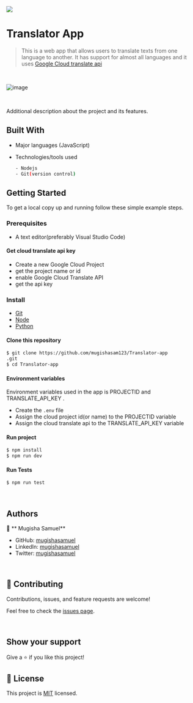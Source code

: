 ![](https://img.shields.io/badge/Translator-blue)

# Translator App

> This is a web app that allows users to translate texts from one language to another. It has support for almost all languages and it uses [Google Cloud translate api](https://cloud.google.com/translate/docs/apis)

<br/>

![image](https://user-images.githubusercontent.com/90222110/225345208-1a3cf0c2-b507-49ab-b1f5-b5a03f47225b.png)

<br/>

Additional description about the project and its features.

## Built With

- Major languages (JavaScript)
- Technologies/tools used

  ```bash
  - Nodejs
  - Git(version control)

  ```

## Getting Started

To get a local copy up and running follow these simple example steps.

### Prerequisites

- A text editor(preferably Visual Studio Code)
#### Get cloud translate api key
- Create a new Google Cloud Project
- get the project name or id
- enable Google Cloud Translate API
- get the api key

### Install

- [Git](https://git-scm.com/downloads)
- [Node](https://nodejs.org/en/download/)
- [Python](https://python.org)

#### Clone this repository

```bash
$ git clone https://github.com/mugishasam123/Translator-app
.git
$ cd Translator-app
```


#### Environment variables
 Environment variables used in the app is PROJECTID and TRANSLATE_API_KEY .
- Create the `.env` file
- Assign the cloud project id(or name) to the PROJECTID variable
- Assign the cloud translate api to the TRANSLATE_API_KEY variable 
#### Run project

```bash
$ npm install
$ npm run dev
```

#### Run Tests

```bash
$ npm run test
```

<br>

## Authors

👤 ** Mugisha Samuel**

- GitHub: [mugishasamuel](https://github.com/mugishasam123)
- LinkedIn: [mugishasamuel](https://www.linkedin.com/in/mugisha-samuel-55a905208/)
- Twitter: [mugishasamuel](https://twitter.com/mugishasamuel42/)

<br>

## 🤝 Contributing

Contributions, issues, and feature requests are welcome!

Feel free to check the [issues page](https://github.com/mugishasam123/Translator-app/issues).

<br>

## Show your support

Give a ⭐️ if you like this project!

## 📝 License

This project is [MIT](https://opensource.org/licenses/MIT) licensed.
